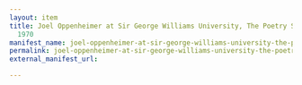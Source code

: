 ```yaml
---
layout: item
title: Joel Oppenheimer at Sir George Williams University, The Poetry Series, 3 April
  1970
manifest_name: joel-oppenheimer-at-sir-george-williams-university-the-poetry-series-3-april-1970
permalink: joel-oppenheimer-at-sir-george-williams-university-the-poetry-series-3-april-1970
external_manifest_url: 

---
```

<!-- Add an essay or interpretive material below this line,
using HTML or markdown.  Do not modify this file above this line -->
